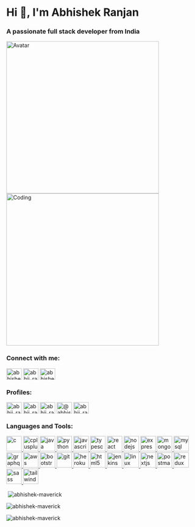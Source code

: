 <h1 align="left">Hi 👋, I'm Abhishek Ranjan</h1>
<h3 align="left">A passionate full stack developer from India</h3>
<img
  align="left"
  alt="Avatar"
  width="400"
  src="https://i.stack.imgur.com/2UUb4.png?s=192&g=1"
/>

<img
  align="center"
  alt="Coding"
  width="400"
     height="400"
  src="https://media4.giphy.com/media/RbDKaczqWovIugyJmW/200w.webp?cid=ecf05e47zblcwk0st52i99v7rgt49gzk7n8qppkd41jgsaaa&rid=200w.webp&ct=g"
/>

<h3 align="left">Connect with me:</h3>
<p align="left">
  <a href="https://linkedin.com/in/abhishek-ranjan-1809471aa" target="blank"
    ><img
      align="center"
      src="https://uxwing.com/wp-content/themes/uxwing/download/brands-and-social-media/linkedin-app-icon.svg"
      alt="abhishek-ranjan-1809471aa"
      height="30"
      width="40"
  /></a>
  <a href="https://twitter.com/abhii_ranjan" target="blank"
    ><img
      align="center"
      src="https://uxwing.com/wp-content/themes/uxwing/download/brands-and-social-media/twitter-app-icon.svg"
      alt="abhii_ranjan"
      height="30"
      width="40"
  /></a>
  <a href="https://instagram.com/abhishek.exe" target="blank"
    ><img
      align="center"
      src="https://uxwing.com/wp-content/themes/uxwing/download/brands-and-social-media/ig-instagram-icon.svg"
      alt="abhishek.exe"
      height="30"
      width="40"
  /></a>
</p>

<h3 align="left">Profiles:</h3>
<p align="left">
  <a href="https://www.codechef.com/users/abhii_ranjan" target="blank"
    ><img
      align="center"
      src="https://img.icons8.com/color/480/codechef.png"
      alt="abhii_ranjan"
      height="30"
      width="40"
  /></a>
  <a href="https://codeforces.com/profile/abhii_ranjan" target="blank"
    ><img
      align="center"
      src="https://cdn.iconscout.com/icon/free/png-256/code-forces-3628695-3029920.png"
      alt="abhii_ranjan"
      height="30"
      width="40"
  /></a>
  <a href="https://www.hackerrank.com/abhii_ranjan" target="blank"
    ><img
      align="center"
      src="https://cdn.worldvectorlogo.com/logos/hackerrank.svg"
      alt="abhii_ranjan"
      height="30"
      width="40"
  /></a>
  <a href="https://www.hackerearth.com/@abhishek8729" target="blank"
    ><img
      align="center"
      src="https://upload.wikimedia.org/wikipedia/commons/e/e8/HackerEarth_logo.png"
      alt="@abhishek8729"
      height="30"
      width="40"
  /></a>
  <a href="https://www.leetcode.com/abhii_ranjan" target="blank"
    ><img
      align="center"
      src="https://cdn.iconscout.com/icon/free/png-256/leetcode-3521542-2944960.png"
      alt="abhii_ranjan"
      height="30"
      width="40"
  /></a>
</p>
<h3 align="left">Languages and Tools:</h3>
<p align="left">
  <a href="https://www.cprogramming.com/" target="_blank" rel="noreferrer">
    <img
      src="https://uxwing.com/wp-content/themes/uxwing/download/brands-and-social-media/c-program-icon.svg"
      alt="c"
      width="40"
      height="40"
    />
  </a>
  <a href="https://www.w3schools.com/cpp/" target="_blank" rel="noreferrer">
    <img
      src="https://uxwing.com/wp-content/themes/uxwing/download/brands-and-social-media/c-plus-plus-programming-language-icon.svg"
      alt="cplusplus"
      width="40"
      height="40"
    />
  </a>
  <a href="https://www.java.com" target="_blank" rel="noreferrer">
    <img
      src="https://uxwing.com/wp-content/themes/uxwing/download/brands-and-social-media/java-programming-language-icon.svg"
      alt="java"
      width="40"
      height="40"
    />
  </a>
  <a href="https://www.python.org" target="_blank" rel="noreferrer">
    <img
      src="https://cdn-icons-png.flaticon.com/512/3098/3098090.png"
      alt="python"
      width="40"
      height="40"
    />
  </a>
  <a
    href="https://developer.mozilla.org/en-US/docs/Web/JavaScript"
    target="_blank"
    rel="noreferrer"
  >
    <img
      src="https://uxwing.com/wp-content/themes/uxwing/download/brands-and-social-media/javascript-programming-language-icon.svg"
      alt="javascript"
      width="40"
      height="40"
    />
  </a>
  <a href="https://www.typescriptlang.org/" target="_blank" rel="noreferrer">
    <img
      src="https://uxwing.com/wp-content/themes/uxwing/download/brands-and-social-media/typescript-programming-language-icon.svg"
      alt="typescript"
      width="40"
      height="40"
    />
  </a>
  <a href="https://reactjs.org/" target="_blank" rel="noreferrer">
    <img
      src="https://cdn.worldvectorlogo.com/logos/react-1.svg"
      alt="react"
      width="40"
      height="40"
    />
  </a>
  <a href="https://nodejs.org" target="_blank" rel="noreferrer">
    <img
      src="https://cdn-icons-png.flaticon.com/512/919/919825.png"
      alt="nodejs"
      width="40"
      height="40"
    />
  </a>
  <a href="https://expressjs.com" target="_blank" rel="noreferrer">
    <img
      src="https://www.guayerd.com/wp-content/uploads//2021/04/expressjs-logo.svg"
      alt="express"
      width="40"
      height="40"
    />
  </a>
  <a href="https://www.mongodb.com/" target="_blank" rel="noreferrer">
    <img
      src="https://encrypted-tbn0.gstatic.com/images?q=tbn:ANd9GcRWAlZFe8tWq6Ah0iBjTx0PJ2PUnjGRXpUH1oATQhyfOZ_dlPyfjE2NZc78OWVh14TZltc&usqp=CAU"
      alt="mongodb"
      width="40"
      height="40"
    />
  </a>
  <a href="https://www.mysql.com/" target="_blank" rel="noreferrer">
    <img
      src="https://encrypted-tbn0.gstatic.com/images?q=tbn:ANd9GcT1foLzxRsJU5Nvm0_Oo8xdRbbc4KoQsws_kA&usqp=CAU"
      alt="mysql"
      width="40"
      height="40"
    />
  </a>
  <a href="https://graphql.org" target="_blank" rel="noreferrer">
    <img
      src="https://www.vectorlogo.zone/logos/graphql/graphql-icon.svg"
      alt="graphql"
      width="40"
      height="40"
    />
  </a>

  <a href="https://aws.amazon.com" target="_blank" rel="noreferrer">
    <img
      src="https://uxwing.com/wp-content/themes/uxwing/download/brands-and-social-media/aws-icon.svg"
      alt="aws"
      width="40"
      height="40"
    />
  </a>
  <a href="https://getbootstrap.com" target="_blank" rel="noreferrer">
    <img
      src="https://uxwing.com/wp-content/themes/uxwing/download/brands-and-social-media/bootstrap-4-icon.svg"
      alt="bootstrap"
      width="40"
      height="40"
    />
  </a>

  <a href="https://git-scm.com/" target="_blank" rel="noreferrer">
    <img
      src="https://www.vectorlogo.zone/logos/git-scm/git-scm-icon.svg"
      alt="git"
      width="40"
      height="40"
    />
  </a>

  <a href="https://heroku.com" target="_blank" rel="noreferrer">
    <img
      src="https://www.vectorlogo.zone/logos/heroku/heroku-icon.svg"
      alt="heroku"
      width="40"
      height="40"
    />
  </a>
  <a href="https://www.w3.org/html/" target="_blank" rel="noreferrer">
    <img
      src="https://uxwing.com/wp-content/themes/uxwing/download/brands-and-social-media/html-icon.svg"
      alt="html5"
      width="40"
      height="40"
    />
  </a>

  <a href="https://www.jenkins.io" target="_blank" rel="noreferrer">
    <img
      src="https://www.vectorlogo.zone/logos/jenkins/jenkins-icon.svg"
      alt="jenkins"
      width="40"
      height="40"
    />
  </a>
  <a href="https://www.linux.org/" target="_blank" rel="noreferrer">
    <img
      src="https://upload.wikimedia.org/wikipedia/commons/thumb/f/f1/Icons8_flat_linux.svg/1200px-Icons8_flat_linux.svg.png"
      alt="linux"
      width="40"
      height="40"
    />
  </a>

  <a href="https://nextjs.org/" target="_blank" rel="noreferrer">
    <img
      src="https://images.ctfassets.net/23aumh6u8s0i/c04wENP3FnbevwdWzrePs/1e2739fa6d0aa5192cf89599e009da4e/nextjs"
      alt="nextjs"
      width="40"
      height="40"
    />
  </a>

  <a href="https://postman.com" target="_blank" rel="noreferrer">
    <img
      src="https://www.vectorlogo.zone/logos/getpostman/getpostman-icon.svg"
      alt="postman"
      width="40"
      height="40"
    />
  </a>
  <a href="https://redux.js.org" target="_blank" rel="noreferrer">
    <img
      src="https://uxwing.com/wp-content/themes/uxwing/download/brands-and-social-media/redux-icon.png"
      alt="redux"
      width="40"
      height="40"
    />
  </a>
  <a href="https://sass-lang.com" target="_blank" rel="noreferrer">
    <img
      src="https://cdn3.iconfinder.com/data/icons/logos-and-brands-adobe/512/288_Sass-512.png"
      alt="sass"
      width="40"
      height="40"
    />
  </a>
  <a href="https://tailwindcss.com/" target="_blank" rel="noreferrer">
    <img
      src="https://uxwing.com/wp-content/themes/uxwing/download/brands-and-social-media/tailwind-css-icon.svg"
      alt="tailwind"
      width="40"
      height="40"
    />
  </a>
</p>

<!-- <p>
  <img
    align="left"
    src="https://github-readme-stats.vercel.app/api/top-langs?username=abhishek-maverick&show_icons=true&locale=en&layout=compact&theme=tokyonight"
    alt="abhishek-maverick"
  />
</p> -->

<p>
  &nbsp;<img
    align="center"
    background="black"
    src="https://github-readme-stats.vercel.app/api?username=abhishek-maverick&show_icons=true&locale=en&layout=compact&theme=tokyonight"
    alt="abhishek-maverick"
  />
</p>

<p>
  <img
    align="center"
    src="https://github-readme-streak-stats.herokuapp.com/?user=abhishek-maverick&&layout=compact&theme=tokyonight"
    alt="abhishek-maverick"
  />
</p>

<p>
  <img
    align="center"
    src="https://github-readme-activity-graph.cyclic.app/graph?username=abhishek-maverick&bg_color=ffcfe9&color=9e4c98&line=9e4c98&point=403d3d&area=true&hide_border=true)](https://github.com/ashutosh00710/github-readme-activity-graph"
    alt="abhishek-maverick"
  />
</p>
